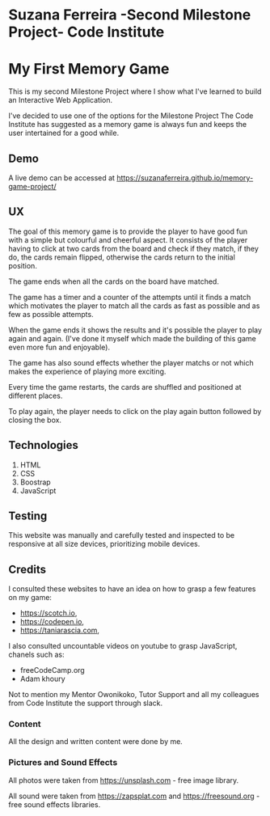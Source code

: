 # Suzana Ferreira -Second Milestone Project- Code Institute

#  My First Memory Game

This is my second Milestone Project where I show what I've learned to build an Interactive Web Application.

I've decided to use one of the options for the Milestone Project The Code Institute has suggested as a memory
game is always fun and keeps the user intertained for a good while.

## Demo

A live demo can be accessed at  https://suzanaferreira.github.io/memory-game-project/ 

## UX

The goal of this memory game is to provide the player to have good fun with a simple but colourful and cheerful aspect. 
It consists of the player having to click at two cards from the board and check if they match, if they do, the cards remain flipped, 
otherwise the cards return to the initial position.

The game ends when all the cards on the board have matched.

The game has a timer and a counter of the attempts until it finds a match which motivates the player to match all the cards as fast as possible 
and as few as possible attempts.

When the game ends it shows the results and it's possible the player to play again and again. (I've done it myself which made the building of this game even more fun and
enjoyable).

The game has also sound effects whether the player matchs or not which makes the experience of playing more exciting.

Every time the game restarts, the cards are shuffled and positioned at different places.

To play again, the player needs to click on the play again button followed by closing the box.

## Technologies

 1. HTML
 2. CSS
 3. Boostrap
 4. JavaScript

## Testing

This website was manually and carefully tested and inspected to be responsive at all size devices, prioritizing mobile devices.

## Credits
I consulted these websites to have an idea on how to grasp a few features on my game:
   
 - https://scotch.io,
 - https://codepen.io,  
 - https://taniarascia.com,

I also consulted uncountable videos on youtube to grasp JavaScript, chanels such as:
  
 - freeCodeCamp.org
 - Adam khoury

Not to mention my Mentor Owonikoko, Tutor Support and all my colleagues from Code Institute the support through slack.

### Content

All the design and written content were done by me.

### Pictures and Sound Effects

All photos were taken from https://unsplash.com - free image library.

All sound were taken from https://zapsplat.com and https://freesound.org - free sound effects libraries.




